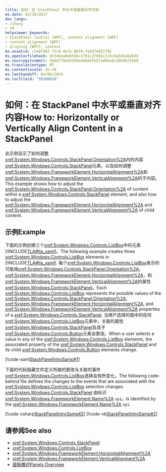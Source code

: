 ```yaml
---
title: 如何：在 StackPanel 中水平或垂直对齐内容
ms.date: 03/30/2017
dev_langs:
- csharp
- vb
helpviewer_keywords:
- StackPanel control [WPF], content alignment [WPF]
- content alignment [WPF]
- aligning [WPF], content
ms.assetid: c1e8f962-72c8-4e7a-8670-7a2d7e021791
ms.openlocfilehash: 03348aa0eb5b6c1791c27683c1c6c6a5d4a8a9d4
ms.sourcegitcommit: 5b6d778ebb269ee6684fb57ad69a8c28b06235b9
ms.translationtype: MT
ms.contentlocale: zh-CN
ms.lasthandoff: 04/08/2019
ms.locfileid: "59186038"
---
```

# <a name="how-to-horizontally-or-vertically-align-content-in-a-stackpanel"></a><span data-ttu-id="41a90-102">如何：在 StackPanel 中水平或垂直对齐内容</span><span class="sxs-lookup"><span data-stu-id="41a90-102">How to: Horizontally or Vertically Align Content in a StackPanel</span></span>
<span data-ttu-id="41a90-103">此示例显示了如何调整<xref:System.Windows.Controls.StackPanel.Orientation%2A>内的内容<xref:System.Windows.Controls.StackPanel>元素，以及如何调整<xref:System.Windows.FrameworkElement.HorizontalAlignment%2A>和<xref:System.Windows.FrameworkElement.VerticalAlignment%2A>的子内容。</span><span class="sxs-lookup"><span data-stu-id="41a90-103">This example shows how to adjust the <xref:System.Windows.Controls.StackPanel.Orientation%2A> of content within a <xref:System.Windows.Controls.StackPanel> element, and also how to adjust the <xref:System.Windows.FrameworkElement.HorizontalAlignment%2A> and <xref:System.Windows.FrameworkElement.VerticalAlignment%2A> of child content.</span></span>  
  
## <a name="example"></a><span data-ttu-id="41a90-104">示例</span><span class="sxs-lookup"><span data-stu-id="41a90-104">Example</span></span>  
 <span data-ttu-id="41a90-105">下面的示例创建三个<xref:System.Windows.Controls.ListBox>中的元素[!INCLUDE[TLA#tla_xaml](../../../../includes/tlasharptla-xaml-md.md)]。</span><span class="sxs-lookup"><span data-stu-id="41a90-105">The following example creates three <xref:System.Windows.Controls.ListBox> elements in [!INCLUDE[TLA#tla_xaml](../../../../includes/tlasharptla-xaml-md.md)].</span></span> <span data-ttu-id="41a90-106">每个<xref:System.Windows.Controls.ListBox>表示的可能值<xref:System.Windows.Controls.StackPanel.Orientation%2A>， <xref:System.Windows.FrameworkElement.HorizontalAlignment%2A>，和<xref:System.Windows.FrameworkElement.VerticalAlignment%2A>的属性<xref:System.Windows.Controls.StackPanel>。</span><span class="sxs-lookup"><span data-stu-id="41a90-106">Each <xref:System.Windows.Controls.ListBox> represents the possible values of the <xref:System.Windows.Controls.StackPanel.Orientation%2A>, <xref:System.Windows.FrameworkElement.HorizontalAlignment%2A>, and <xref:System.Windows.FrameworkElement.VerticalAlignment%2A> properties of a <xref:System.Windows.Controls.StackPanel>.</span></span> <span data-ttu-id="41a90-107">当用户选择的值中的任何<xref:System.Windows.Controls.ListBox>元素中，关联的属性<xref:System.Windows.Controls.StackPanel>及其子<xref:System.Windows.Controls.Button>元素会更改。</span><span class="sxs-lookup"><span data-stu-id="41a90-107">When a user selects a value in any of the <xref:System.Windows.Controls.ListBox> elements, the associated property of the <xref:System.Windows.Controls.StackPanel> and its child <xref:System.Windows.Controls.Button> elements change.</span></span>  
  
 [!code-xaml[StackPanelIntroSamp#1](~/samples/snippets/csharp/VS_Snippets_Wpf/StackPanelIntroSamp/CSharp/Window1.xaml#1)]  
  
 <span data-ttu-id="41a90-108">下面的代码隐藏文件定义所做的更改与关联的事件<xref:System.Windows.Controls.ListBox>选择会有所变化。</span><span class="sxs-lookup"><span data-stu-id="41a90-108">The following code-behind file defines the changes to the events that are associated with the <xref:System.Windows.Controls.ListBox> selection changes.</span></span> <xref:System.Windows.Controls.StackPanel> <span data-ttu-id="41a90-109">由标识<xref:System.Windows.FrameworkElement.Name%2A> `sp1`。</span><span class="sxs-lookup"><span data-stu-id="41a90-109">is identified by the <xref:System.Windows.FrameworkElement.Name%2A> `sp1`.</span></span>  
  
 [!code-csharp[StackPanelIntroSamp#2](~/samples/snippets/csharp/VS_Snippets_Wpf/StackPanelIntroSamp/CSharp/Window1.xaml.cs#2)]
 [!code-vb[StackPanelIntroSamp#2](~/samples/snippets/visualbasic/VS_Snippets_Wpf/StackPanelIntroSamp/VisualBasic/Window1.xaml.vb#2)]  
  
## <a name="see-also"></a><span data-ttu-id="41a90-110">请参阅</span><span class="sxs-lookup"><span data-stu-id="41a90-110">See also</span></span>

- <xref:System.Windows.Controls.StackPanel>
- <xref:System.Windows.Controls.ListBox>
- <xref:System.Windows.FrameworkElement.HorizontalAlignment%2A>
- <xref:System.Windows.FrameworkElement.VerticalAlignment%2A>
- [<span data-ttu-id="41a90-111">面板概述</span><span class="sxs-lookup"><span data-stu-id="41a90-111">Panels Overview</span></span>](panels-overview.md)
